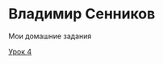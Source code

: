 # Владимир Сенников
Мои домашние задания

[Урок 4](https://se-vladimir.github.io/Lesson_4/ "Описание")
